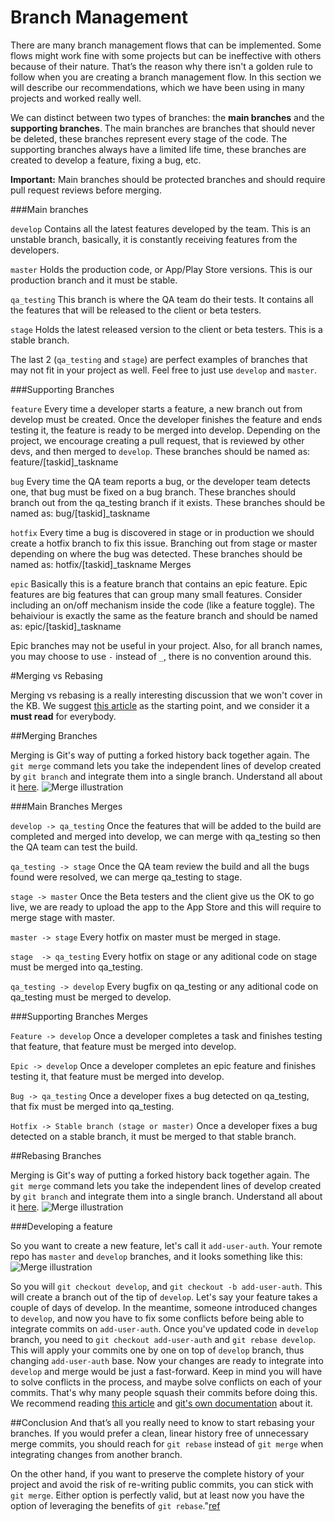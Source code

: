 # Branch Management
There are many branch management flows that can be implemented. Some flows might work fine with some projects but can be ineffective with others because of their nature. That’s the reason why there isn't a golden rule to follow when you are creating a branch management flow.
In this section we will describe our recommendations, which we have been using in many projects and worked really well.

We can distinct between two types of branches: the **main branches** and the **supporting branches**. The main branches are branches that should never be deleted, these branches represent every stage of the code. The supporting branches always have a limited life time, these branches are created to develop a feature, fixing a bug, etc.

**Important:** Main branches should be protected branches and should require pull request reviews before merging.

###Main branches

`develop` Contains all the latest features developed by the team. This is an unstable branch, basically, it is constantly receiving features from the developers.

`master` Holds the production code, or App/Play Store versions. This is our production branch and it must be stable.

`qa_testing` This branch is where the QA team do their tests. It contains all the features that will be released to the client or beta testers.

`stage` Holds the latest released version to the client or beta testers. This is a stable branch.

The last 2 (`qa_testing` and `stage`) are perfect examples of branches that may not fit in your project as well. Feel free to just use `develop` and `master`.

###Supporting Branches

`feature` Every time a developer starts a feature, a new branch out from develop must be created. Once the developer finishes the feature and ends testing it, the feature is ready to be merged into develop. Depending on the project, we encourage creating a pull request, that is reviewed by other devs, and then merged to `develop`.
These branches should be named as:
feature/[taskid]_taskname

`bug` Every time the QA team reports a bug, or the developer team detects one, that bug must be fixed on a bug branch. These branches should branch out from the qa_testing branch if it exists.
These branches should be named as:
bug/[taskid]_taskname

`hotfix` Every time a bug is discovered in stage or in production we should create a hotfix branch to fix this issue. Branching out from stage or master depending on where the bug was detected.
These branches should be named as:
hotfix/[taskid]_taskname
Merges

`epic` Basically this is a feature branch that contains an epic feature. Epic features are big features that can group many small features. Consider including an on/off mechanism inside the code (like a feature toggle). The behaiviour is exactly the same as the feature branch and should be named as:
epic/[taskid]_taskname

Epic branches may not be useful in your project. Also, for all branch names, you may choose to use `-` instead of `_`, there is no convention around this.

#Merging vs Rebasing

Merging vs rebasing is a really interesting discussion that we won't cover in the KB. We suggest <a href="https://www.atlassian.com/git/tutorials/merging-vs-rebasing">this article</a> as the starting point, and we consider it a **must read** for everybody.

##Merging Branches

Merging is Git's way of putting a forked history back together again. The `git merge` command lets you take the independent lines of develop created by `git branch` and integrate them into a single branch.
Understand all about it <a href="https://www.atlassian.com/git/tutorials/git-merge">here</a>.
![Merge illustration](imgs/git-merge.svg)

###Main Branches Merges

`develop -> qa_testing` Once the features that will be added to the build are completed and merged into develop, we can merge with qa_testing so then the QA team can test the build.

`qa_testing -> stage` Once the QA team review the build and all the bugs found were resolved, we can merge qa_testing to stage.

`stage -> master` Once the Beta testers and the client give us the OK to go live, we are ready to upload the app to the App Store and this will require to merge stage with master.

`master -> stage` Every hotfix on master must be merged in stage.

`stage  -> qa_testing` Every hotfix on stage or any aditional code on stage must be merged into qa_testing.

`qa_testing -> develop` Every bugfix on qa_testing or any aditional code on qa_testing must be merged to develop.


###Supporting Branches Merges

`Feature -> develop` Once a developer completes a task and finishes testing that feature, that feature must be merged into develop.

`Epic -> develop` Once a developer completes an epic feature and finishes testing it, that feature must be merged into develop.

`Bug -> qa_testing` Once a developer fixes a bug detected on qa_testing, that fix must be merged into qa_testing.

`Hotfix -> Stable branch (stage or master)` Once a developer fixes a bug detected on a stable branch, it must be merged to that stable branch.

##Rebasing Branches

Merging is Git's way of putting a forked history back together again. The `git merge` command lets you take the independent lines of develop created by `git branch` and integrate them into a single branch.
Understand all about it [here](https://www.atlassian.com/git/tutorials/git-merge).
![Merge illustration](imgs/git-merge.svg)

###Developing a feature

So you want to create a new feature, let's call it `add-user-auth`. Your remote repo has `master` and `develop` branches, and it looks something like this:
![Merge illustration](imgs/master-dev.png)

So you will `git checkout develop`, and `git checkout -b add-user-auth`. This will create a branch out of the tip of `develop`. Let's say your feature takes a couple of days of develop. In the meantime, someone introduced changes to `develop`, and now you have to fix some conflicts before being able to integrate commits on `add-user-auth`. Once you've updated code in `develop` branch, you need to `git checkout add-user-auth` and `git rebase develop`. This will apply your commits one by one on top of `develop` branch, thus changing `add-user-auth` base. Now your changes are ready to integrate into `develop` and merge would be just a fast-forward. Keep in mind you will have to solve conflicts in the process, and maybe solve conflicts on each of your commits. That's why many people squash their commits before doing this. We recommend reading [this article](https://robots.thoughtbot.com/git-interactive-rebase-squash-amend-rewriting-history#squash-commits-together) and [git's own documentation](https://git-scm.com/book/en/v2/Git-Tools-Rewriting-History) about it.


##Conclusion
And that’s all you really need to know to start rebasing your branches. If you would prefer a clean, linear history free of unnecessary merge commits, you should reach for `git rebase` instead of `git merge` when integrating changes from another branch.

On the other hand, if you want to preserve the complete history of your project and avoid the risk of re-writing public commits, you can stick with `git merge`. Either option is perfectly valid, but at least now you have the option of leveraging the benefits of `git rebase`."[ref](https://www.atlassian.com/git/tutorials/merging-vs-rebasing#summary)
